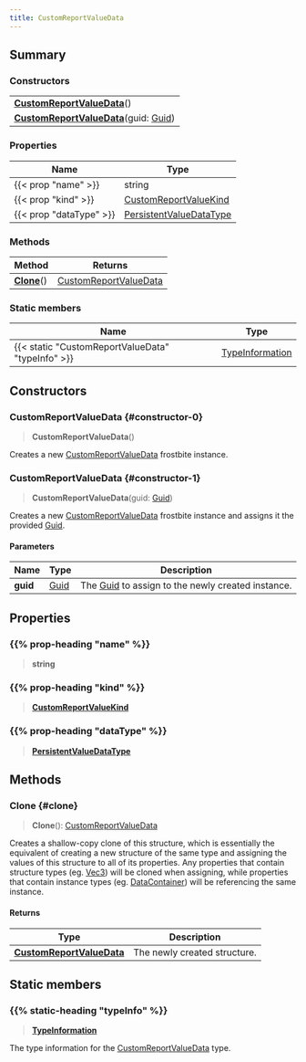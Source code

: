 ```yaml
---
title: CustomReportValueData
---
```


## Summary

### Constructors

|  |
| --- |
| **[CustomReportValueData](#constructor-0)**() |
| **[CustomReportValueData](#constructor-1)**(guid: [Guid](/vext/ref/shared/type/guid)) |

### Properties

| Name | Type |
| ---- | ---- |
| {{< prop "name" >}} | string |
| {{< prop "kind" >}} | [CustomReportValueKind](/vext/ref/fb/customreportvaluekind) |
| {{< prop "dataType" >}} | [PersistentValueDataType](/vext/ref/fb/persistentvaluedatatype) |

### Methods

| Method | Returns |
| ------ | ------- |
| **[Clone](#clone)**() | [CustomReportValueData](/vext/ref/fb/customreportvaluedata) |

### Static members

| Name | Type |
| ---- | ---- |
| {{< static "CustomReportValueData" "typeInfo" >}} | [TypeInformation](/vext/ref/shared/type/typeinformation) |

## Constructors

### CustomReportValueData {#constructor-0}

> **CustomReportValueData**()

Creates a new [CustomReportValueData](/vext/ref/fb/customreportvaluedata) frostbite instance.

### CustomReportValueData {#constructor-1}

> **CustomReportValueData**(guid: [Guid](/vext/ref/shared/type/guid))

Creates a new [CustomReportValueData](/vext/ref/fb/customreportvaluedata) frostbite instance and assigns it the provided [Guid](/vext/ref/shared/type/guid).

#### Parameters

| Name | Type | Description |
| ---- | ---- | ----------- |
| **guid** | [Guid](/vext/ref/shared/type/guid) | The [Guid](/vext/ref/shared/type/guid) to assign to the newly created instance. |

## Properties

### {{% prop-heading "name" %}}

> **string**

### {{% prop-heading "kind" %}}

> **[CustomReportValueKind](/vext/ref/fb/customreportvaluekind)**

### {{% prop-heading "dataType" %}}

> **[PersistentValueDataType](/vext/ref/fb/persistentvaluedatatype)**

## Methods

### Clone {#clone}

> **Clone**(): [CustomReportValueData](/vext/ref/fb/customreportvaluedata)

Creates a shallow-copy clone of this structure, which is essentially the equivalent of creating a new structure of the same type and assigning the values of this structure to all of its properties. Any properties that contain structure types (eg. [Vec3](/vext/ref/shared/type/vec3)) will be cloned when assigning, while properties that contain instance types (eg. [DataContainer](/vext/ref/shared/type/datacontainer)) will be referencing the same instance.

#### Returns

| Type | Description |
| ---- | ----------- |
| **[CustomReportValueData](/vext/ref/fb/customreportvaluedata)** | The newly created structure. |

## Static members

### {{% static-heading "typeInfo" %}}

> **[TypeInformation](/vext/ref/shared/type/typeinformation)**

The type information for the [CustomReportValueData](/vext/ref/fb/customreportvaluedata) type.

